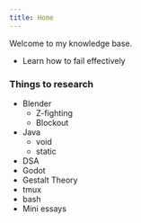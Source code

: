 ```yaml
---
title: Home
---
```


Welcome to my knowledge base.

- Learn how to fail effectively

### Things to research
- Blender
	- Z-fighting
	- Blockout
- Java
	- void
	- static
- DSA
- Godot
- Gestalt Theory
- tmux
- bash
- Mini essays